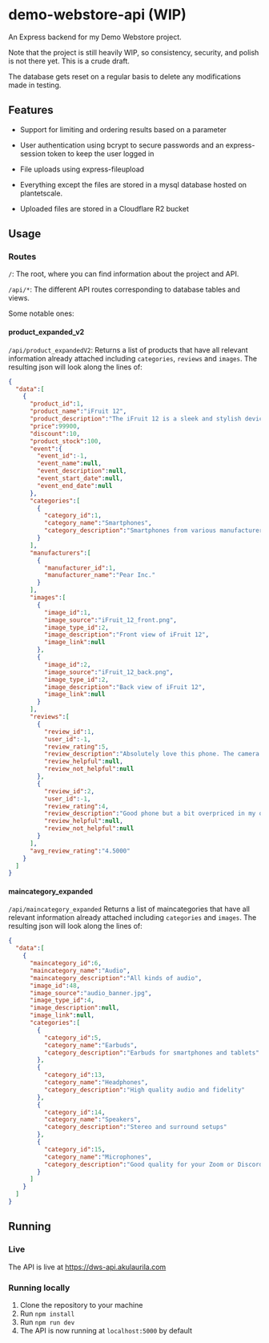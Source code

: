 # demo-webstore-api (WIP)
An Express backend for my Demo Webstore project. 

Note that the project is still heavily WIP, so consistency, security, and polish is not there yet. This is a crude draft.

The database gets reset on a regular basis to delete any modifications made in testing.

## Features
- Support for limiting and ordering results based on a parameter
- User authentication using bcrypt to secure passwords and an express-session token to keep the user logged in
- File uploads using express-fileupload

- Everything except the files are stored in a mysql database hosted on plantetscale.
- Uploaded files are stored in a Cloudflare R2 bucket

## Usage

### Routes
```/```: The root, where you can find information about the project and API.

```/api/*```: The different API routes corresponding to database tables and views.

Some notable ones:

#### product_expanded_v2
```/api/product_expandedV2```: Returns a list of products that have all relevant information already attached including ```categories```, ```reviews``` and ```images```. The resulting json will look along the lines of: 
```json
{
  "data":[
    {
      "product_id":1,
      "product_name":"iFruit 12",
      "product_description":"The iFruit 12 is a sleek and stylish device that offers a range of features. With its high-resolution display and powerful camera, it is perfect for capturing memories and staying connected.",
      "price":99900,
      "discount":10,
      "product_stock":100,
      "event":{
        "event_id":-1,
        "event_name":null,
        "event_description":null,
        "event_start_date":null,
        "event_end_date":null
      },
      "categories":[
        {
          "category_id":1,
          "category_name":"Smartphones",
          "category_description":"Smartphones from various manufacturers"
        }
      ],
      "manufacturers":[
        {
          "manufacturer_id":1,
          "manufacturer_name":"Pear Inc."
        }
      ],
      "images":[
        {
          "image_id":1,
          "image_source":"iFruit_12_front.png",
          "image_type_id":2,
          "image_description":"Front view of iFruit 12",
          "image_link":null
        },
        {
          "image_id":2,
          "image_source":"iFruit_12_back.png",
          "image_type_id":2,
          "image_description":"Back view of iFruit 12",
          "image_link":null
        }
      ],
      "reviews":[
        {
          "review_id":1,
          "user_id":-1,
          "review_rating":5,
          "review_description":"Absolutely love this phone. The camera quality is amazing and it runs so smoothly.",
          "review_helpful":null,
          "review_not_helpful":null
        },
        {
          "review_id":2,
          "user_id":-1,
          "review_rating":4,
          "review_description":"Good phone but a bit overpriced in my opinion.",
          "review_helpful":null,
          "review_not_helpful":null
        }
      ],
      "avg_review_rating":"4.5000"
    }
  ]
}
```

#### maincategory_expanded
```/api/maincategory_expanded``` Returns a list of maincategories that have all relevant information already attached including ```categories``` and ```images```. The resulting json will look along the lines of: 
```json
{
  "data":[
    {
      "maincategory_id":6,
      "maincategory_name":"Audio",
      "maincategory_description":"All kinds of audio",
      "image_id":48,
      "image_source":"audio_banner.jpg",
      "image_type_id":4,
      "image_description":null,
      "image_link":null,
      "categories":[
        {
          "category_id":5,
          "category_name":"Earbuds",
          "category_description":"Earbuds for smartphones and tablets"
        },
        {
          "category_id":13,
          "category_name":"Headphones",
          "category_description":"High quality audio and fidelity"
        },
        {
          "category_id":14,
          "category_name":"Speakers",
          "category_description":"Stereo and surround setups"
        },
        {
          "category_id":15,
          "category_name":"Microphones",
          "category_description":"Good quality for your Zoom or Discord"
        }
      ]
    }
  ]
}
```

## Running 

### Live
The API is live at https://dws-api.akulaurila.com

### Running locally
1. Clone the repository to your machine
2. Run ```npm install```
3. Run ```npm run dev```
4. The API is now running at ```localhost:5000``` by default
